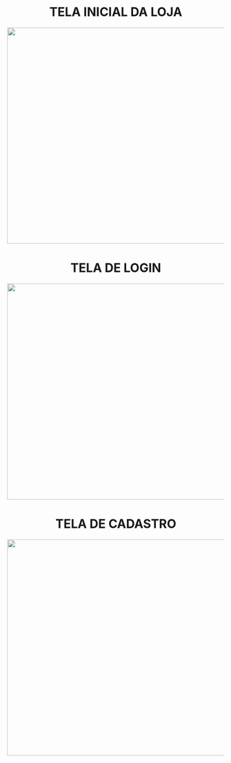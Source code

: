 <div align="center">
  <h1>TELA INICIAL DA LOJA</h1>
  <img src="https://user-images.githubusercontent.com/56709213/154389275-78a4021e-a7bd-4223-bab3-8dd619c136f7.png" style="height: 500px; width:1000px;"/>
 </div>
 <div align="center">
  <h1>TELA DE LOGIN</h1>
  <img src="https://user-images.githubusercontent.com/56709213/154389437-f2e3754e-86cf-43eb-ba27-213b757a9228.png" style="height: 500px; width:1000px;"/>
 </div>
  <div align="center">
  <h1>TELA DE CADASTRO</h1>
  <img src="https://user-images.githubusercontent.com/56709213/154389520-ed06d535-347b-49d5-a47c-73c18bfb0cba.png" style="height: 500px; width:1000px;"/>
 </div>
